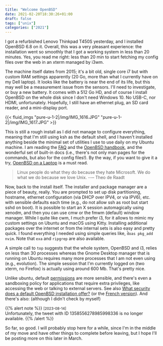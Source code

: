 ```yaml
---
title: "Welcome OpenBSD"
date: 2021-02-20T18:30:26+01:00
draft: false
tags: ["unix"]
categories: ["2021"]
---
```


I got a refurbished Lenovo Thinkpad T450S yesterday, and I installed OpenBSD 6.8 on it. Overall, this was a very pleasant experience: the installation went so smoothly that I got a working system in less than 20 minutes. Yes, you read me right: less than 20 min to start fetching my config files over the web in an xterm managed by i3wm.

The machine itself dates from 2015; it's a bit old, single core i7 but with custom RAM settings apparently (20 Go, more than what I currently have on my Dell laptop). It looks like the battery is near the end of its life, but this may well be a measurement issue from the sensors. I'll need to investigate, or buy a new battery. It comes with a 512 Go HD, and of course I install OpenBSD on the whole disk since I don't need Windows 10. No USB-C, nor HDMI, unfortunately. Hopefully, I still have an ethernet plug, an SD card reader, and a mini-display port.

{{< fluid_imgs "pure-u-1-2|/img/IMG_1616.JPG"
               "pure-u-1-2|/img/IMG_1617.JPG" >}}

This is still a rough install as I did not manage to configure everything, meaning that I'm still using ksh as the default shell, and I haven't installed anything beside the minimal set of utilities I use to use daily on my Ubuntu machine. I am reading the [FAQ](https://www.openbsd.org/faq/) and the [OpenBSD handbook](https://www.openbsdhandbook.com/), and the wonderful set of built-in docs (i.e., there's not only man pages for the commands, but also for the config files!). By the way, if you want to give it a try, [OpenBSD on a Laptop](https://www.c0ffee.net/blog/openbsd-on-a-laptop/) is a must read.

> Linux people do what they do because they hate Microsoft. We do what we do because we love Unix. --– Theo de Raadt

Now, back to the install itself. The installer and package manager are a piece of beauty, really. You are prompted to set up disk partitioning, hostname, ethernet configuration (via DHCP over IPV4, or via IPV6), etc. with sensible defaults each time (e.g., do not allow ssh as root but start sshd on boot). It is possible to start an X session automagically using xenodm, and then you can use cmw or the fmwm (default) window manager. While I quite like cwm, I much prefer i3, for it allows to mimic my custom settings on Ubuntu and macOS using Kitty. Installing additional packages over the internet or from the internal sets is also easy and pretty quick. I found everything I needed using simple queries like, ̀̀`doas pkg_add nvim`. Note that `exa` and `ripgrep` are also available.

A simple call to `top` suggests that the whole system, OpenBSD and i3, relies on less than 30 processes whereas the Gnome Desktop manager that is running on Ubuntu requires many more processes that I am not even using (e.g., evolution). The simple session that I'm currently logged on (two xterm, no Firefox) is actually using around 600 Mb. That's pretty nice.

Unlike ubuntu, default [permissions](/post/christmas-admin-on-ubuntu/) are more sensible, and there's even a sandboxing policy for applications that require extra privileges, like accessing the web or talking to external servers. See also [What security does a default OpenBSD installation offer?](https://dataswamp.org/~solene/2021-02-14-openbsd-default-security.html) (or the [French version](https://dataswamp.org/~solene/2021-01-04-pourquoi-openbsd.html)). And there's also: (although I didn't check by myself)

{{% alert note %}}
<small>[2023-08-14]</small><br>
Unfortunately, the tweet with ID 1358556278985998336 is no longer available.
{{% /alert %}}

So far, so good. I will probably stop here for a while, since I'm in the middle of my move and have other things to complete before leaving, but I hope I'll be posting more on this later in March.
